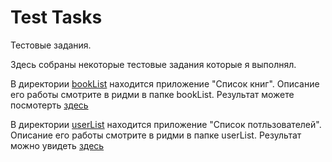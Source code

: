 # Test Tasks
Тестовые задания.

Здесь собраны некоторые тестовые задания которые я выполнял.

В директории [bookList](https://github.com/chemaxa/testTasks/tree/master/bookList "Пример SPA") находится приложение "Список книг". 
Описание его работы смотрите в ридми в папке bookList. 
Результат можете посмотерть [здесь](http://chemaxa.github.io/testTasks/bookList/index.html)

В директории [userList](https://github.com/chemaxa/testTasks/tree/master/userList "Пример SPA") находится приложение "Список потльзователей". 
Описание его работы смотрите в ридми в папке userList.
Результат можно увидеть [здесь](https://rawgit.com/chemaxa/testTasks/gh-pages/userList/public/index.html)